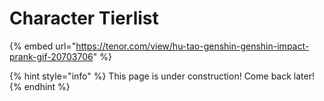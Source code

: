 # Character Tierlist

{% embed url="https://tenor.com/view/hu-tao-genshin-genshin-impact-prank-gif-20703706" %}

{% hint style="info" %}
This page is under construction! Come back later!
{% endhint %}

